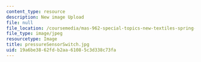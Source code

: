 ```yaml
---
content_type: resource
description: New image Upload
file: null
file_location: /coursemedia/mas-962-special-topics-new-textiles-spring-2010/19a6be3862fdb2aa61085c3d338c73fa_pressureSensorSwitch.jpg
file_type: image/jpeg
resourcetype: Image
title: pressureSensorSwitch.jpg
uid: 19a6be38-62fd-b2aa-6108-5c3d338c73fa
---
```


